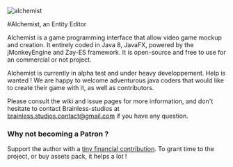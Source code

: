 ![alchemist](http://s22.postimg.org/441jt21o1/f87cf6c3d0cf4be8f8c9b2a98f9338058ca85700.png)

#Alchemist, an Entity Editor

Alchemist is a game programming interface that allow video game mockup and creation. It entirely coded in Java 8, JavaFX, powered by the jMonkeyEngine and Zay-ES framework. It is open-source and free to use for an commercial or not project.

Alchemist is currently in alpha test and under heavy developpement. Help is wanted ! We are happy to welcome adventurous java coders that would like to create their game with it, as well as contributors.

Please consult the wiki and issue pages for more information, and don't hesitate to contact Brainless-studios at brainless.studios.contact@gmail.com if you have any question.

### Why not becoming a Patron ?
Support the author with a <a href="https://www.patreon.com/user?u=2629002&ty=h" target="_blank">tiny financial contribution</a>. To grant time to the project, or buy assets pack, it helps a lot !
